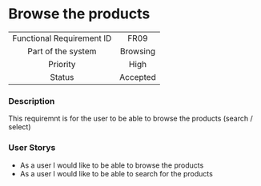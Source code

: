 # Browse the products

|                           |          |
| :-----------------------: | :------: |
| Functional Requirement ID |   FR09   |
|    Part of the system     | Browsing |
|         Priority          |   High   |
|          Status           | Accepted |

### Description

This requiremnt is for the user to be able to browse the products (search / select)

### User Storys

* As a user I would like to be able to browse the products
* As a user I would like to be able to search for the products